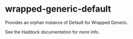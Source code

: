 # wrapped-generic-default

Provides an orphan instance of Default for Wrapped Generic.

See the Haddock documentation for more info.
